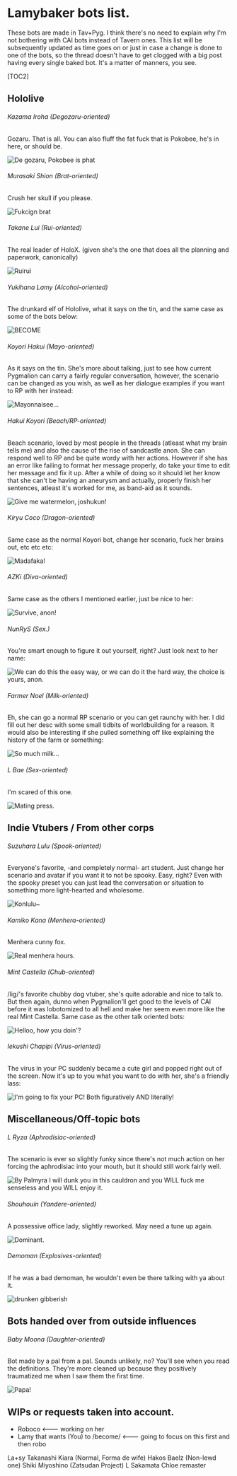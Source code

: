 # Lamybaker bots list.
These bots are made in Tav+Pyg. I think there's no need to explain why I'm not bothering with CAI bots instead of Tavern ones. This list will be subsequently updated as time goes on or just in case a change is done to one of the bots, so the thread doesn't have to get clogged with a big post having every single baked bot. It's a matter of manners, you see.

[TOC2]

## Hololive

###### Kazama Iroha (Degozaru-oriented)
Gozaru. That is all. You can also fluff the fat fuck that is Pokobee, he's in here, or should be.

![De gozaru, Pokobee is phat](https://files.catbox.moe/abksgc.png)

###### Murasaki Shion (Brat-oriented)
Crush her skull if you please.

![Fukcign brat](https://files.catbox.moe/72mbys.png)

###### Takane Lui (Rui-oriented)
The real leader of HoloX. (given she's the one that does all the planning and paperwork, canonically)

![Ruirui](https://files.catbox.moe/8bztob.png)

###### Yukihana Lamy (Alcohol-oriented)
The drunkard elf of Hololive, what it says on the tin, and the same case as some of the bots below:

![BECOME](https://files.catbox.moe/otfio4.png)

###### Koyori Hakui (Mayo-oriented)
As it says on the tin. She's more about talking, just to see how current Pygmalion can carry a fairly regular conversation, however, the scenario can be changed as you wish, as well as her dialogue examples if you want to RP with her instead:

![Mayonnaisee...](https://files.catbox.moe/cx4rkz.png)

###### Hakui Koyori (Beach/RP-oriented)
Beach scenario, loved by most people in the threads (atleast what my brain tells me) and also the cause of the rise of sandcastle anon. She can respond well to RP and be quite wordy with her actions. However if she has an error like failing to format her message properly, do take your time to edit her message and fix it up. After a while of doing so it should let her know that she can't be having an aneurysm and actually, properly finish her sentences, atleast it's worked for me, as band-aid as it sounds.

![Give me watermelon, joshukun!](https://files.catbox.moe/917k5v.png)

###### Kiryu Coco (Dragon-oriented)
Same case as the normal Koyori bot, change her scenario, fuck her brains out, etc etc etc:

![Madafaka!](https://files.catbox.moe/c5bxtj.png)

###### AZKi (Diva-oriented)
Same case as the others I mentioned earlier, just be nice to her:

![Survive, anon!](https://files.catbox.moe/9suag6.png)

###### NunRyS (Sex.)
You're smart enough to figure it out yourself, right? Just look next to her name:

![We can do this the easy way, or we can do it the hard way, the choice is yours, anon.](https://files.catbox.moe/443m8t.png)

###### Farmer Noel (Milk-oriented)
Eh, she can go a normal RP scenario or you can get raunchy with her. I did fill out her desc with some small tidbits of worldbuilding for a reason. It would also be interesting if she pulled something off like explaining the history of the farm or something:

![So much milk...](https://files.catbox.moe/lrwjc5.png)

###### L Bae (Sex-oriented)
I'm scared of this one.

![Mating press.](https://files.catbox.moe/3yb0ga.png)

## Indie Vtubers / From other corps

###### Suzuhara Lulu (Spook-oriented)
Everyone's favorite, -and completely normal- art student. Just change her scenario and avatar if you want it to not be spooky. Easy, right? Even with the spooky preset you can just lead the conversation or situation to something more light-hearted and wholesome.

![Konlulu~](https://files.catbox.moe/gidj2n.png)

###### Kamiko Kana (Menhera-oriented)
Menhera cunny fox.

![Real menhera hours.](https://files.catbox.moe/vt24l9.png)

###### Mint Castella (Chub-oriented)
/lig/'s favorite chubby dog vtuber, she's quite adorable and nice to talk to. But then again, dunno when Pygmalion'll get good to the levels of CAI before it was lobotomized to all hell and make her seem even more like the real Mint Castella. Same case as the other talk oriented bots:

![Helloo, how you doin'?](https://files.catbox.moe/m71t3p.png)

###### Iekushi Chapipi (Virus-oriented)
The virus in your PC suddenly became a cute girl and popped right out of the screen. Now it's up to you what you want to do with her, she's a friendly lass:

![I'm going to fix your PC! Both figuratively AND literally!](https://files.catbox.moe/gr69p6.png)

## Miscellaneous/Off-topic bots

###### L Ryza (Aphrodisiac-oriented)
The scenario is ever so slightly funky since there's not much action on her forcing the aphrodisiac into your mouth, but it should still work fairly well.

![By Palmyra I will dunk you in this cauldron and you WILL fuck me senseless and you WILL enjoy it.](https://files.catbox.moe/nz2u3n.png)

###### Shouhouin (Yandere-oriented)
A possessive office lady, slightly reworked. May need a tune up again.

![Dominant.](https://files.catbox.moe/2q9h75.png)

###### Demoman (Explosives-oriented)
If he was a bad demoman, he wouldn't even be there talking with ya about it.

![*drunken gibberish*](https://files.catbox.moe/dqli8n.png)

## Bots handed over from outside influences

###### Baby Moona (Daughter-oriented)
Bot made by a pal from a pal. Sounds unlikely, no? You'll see when you read the definitions. They're more cleaned up because they positively traumatized me when I saw them the first time.

![Papa!](https://files.catbox.moe/owaoct.png)

## WIPs or requests taken into account.
- Roboco <--- working on her
- Lamy that wants (You) to /become/ <--- going to focus on this first and then robo
 
La+sy
Takanashi Kiara (Normal, Forma de wife)
Hakos Baelz (Non-lewd one)
Shiki Miyoshino (Zatsudan Project)
L Sakamata Chloe remaster